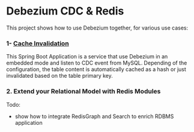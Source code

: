 # Debezium CDC & Redis

This project shows how to use Debezium together, for various use cases:

### 1- [Cache Invalidation](cache-invalidator-service)

This Spring Boot Application is a service that use Debezium in an embedded mode and listen to CDC event from MySQL.
Depending of the configuration, the table content is automatically cached as a hash or just invalidated based on the table primary key.


### 2. Extend your Relational Model with Redis Modules

Todo:

* show how to integrate RedisGraph and Search to enrich RDBMS application

